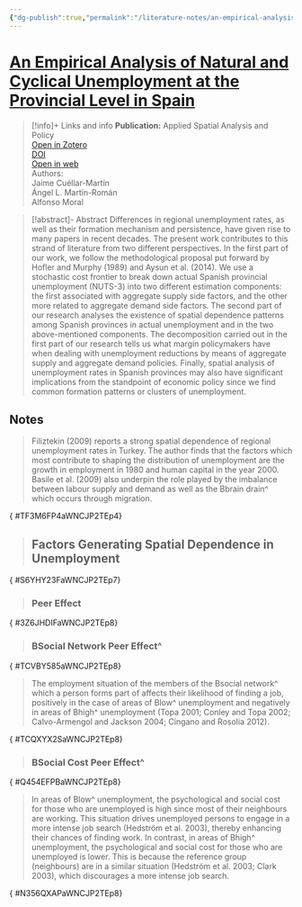 ```yaml
---
{"dg-publish":true,"permalink":"/literature-notes/an-empirical-analysis-of-natural-and-cyclical-unemployment-at-the-provincial-level-in-spain/","title":"An Empirical Analysis of Natural and Cyclical Unemployment at the Provincial Level in Spain"}
---
```


# [An Empirical Analysis of Natural and Cyclical Unemployment at the Provincial Level in Spain](zotero://select/library/items/QWEVTD96)
>[!info]+ Links and info
>**Publication:** Applied Spatial Analysis and Policy  
>[Open in Zotero](zotero://select/library/items/QWEVTD96)  
>[DOI](https://doi.org/10.1007/s12061-018-9262-x)   
>[Open in web](https://doi.org/10.1007/s12061-018-9262-x)  
> Authors:  
>  Jaime Cuéllar-Martín <br>  Ángel L. Martín-Román <br>  Alfonso Moral <br> 

>[!abstract]- Abstract 
> Differences in regional unemployment rates, as well as their formation mechanism and persistence, have given rise to many papers in recent decades. The present work contributes to this strand of literature from two different perspectives. In the first part of our work, we follow the methodological proposal put forward by Hofler and Murphy (1989) and Aysun et al. (2014). We use a stochastic cost frontier to break down actual Spanish provincial unemployment (NUTS-3) into two different estimation components: the first associated with aggregate supply side factors, and the other more related to aggregate demand side factors. The second part of our research analyses the existence of spatial dependence patterns among Spanish provinces in actual unemployment and in the two above-mentioned components. The decomposition carried out in the first part of our research tells us what margin policymakers have when dealing with unemployment reductions by means of aggregate supply and aggregate demand policies. Finally, spatial analysis of unemployment rates in Spanish provinces may also have significant implications from the standpoint of economic policy since we find common formation patterns or clusters of unemployment. 

## Notes 

> Filiztekin (2009) reports a strong spatial dependence of regional unemployment rates in Turkey. The author finds that the factors which most contribute to shaping the distribution of unemployment are the growth in employment in 1980 and human capital in the year 2000. Basile et al. (2009) also underpin the role played by the imbalance between labour supply and demand as well as the Bbrain drain^ which occurs through migration.
>
{ #TF3M6FP4aWNCJP2TEp4}


> ## Factors Generating Spatial Dependence in Unemployment
>
{ #S6YHY23FaWNCJP2TEp7}


> ### Peer Effect
>
{ #3Z6JHDIFaWNCJP2TEp8}


> ### BSocial Network Peer Effect^
>
{ #TCVBY585aWNCJP2TEp8}


> The employment situation of the members of the Bsocial network^ which a person forms part of affects their likelihood of finding a job, positively in the case of areas of Blow^ unemployment and negatively in areas of Bhigh^ unemployment (Topa 2001; Conley and Topa 2002; Calvo-Armengol and Jackson 2004; Cingano and Rosolia 2012).
>
{ #TCQXYX2SaWNCJP2TEp8}


> ### BSocial Cost Peer Effect^
>
{ #Q454EFPBaWNCJP2TEp8}


> In areas of Blow^ unemployment, the psychological and social cost for those who are unemployed is high since most of their neighbours are working. This situation drives unemployed persons to engage in a more intense job search (Hedström et al. 2003), thereby enhancing their chances of finding work. In contrast, in areas of Bhigh^ unemployment, the psychological and social cost for those who are unemployed is lower. This is because the reference group (neighbours) are in a similar situation (Hedström et al. 2003; Clark 2003), which discourages a more intense job search.
>
{ #N356QXAPaWNCJP2TEp8}


